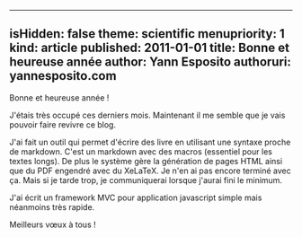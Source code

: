 -----
isHidden:       false
theme: scientific
menupriority:   1
kind:           article
published: 2011-01-01
title: Bonne et heureuse année
author: Yann Esposito
authoruri: yannesposito.com
-----

Bonne et heureuse année !

J'étais très occupé ces derniers mois.
Maintenant il me semble que je vais pouvoir faire revivre ce blog.

J'ai fait un outil qui permet d'écrire des livre en utilisant une syntaxe proche de markdown. 
C'est un markdown avec des macros (essentiel pour les textes longs).
De plus le système gère la génération de pages HTML ainsi que du PDF engendré avec du XeLaTeX.
Je n'en ai pas encore terminé avec ça. Mais si je tarde trop, je communiquerai lorsque j'aurai fini le minimum.

J'ai écrit un framework MVC pour application javascript simple mais néanmoins très rapide.

Meilleurs vœux à tous !
